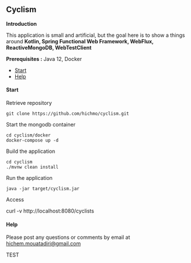 ## Cyclism

**Introduction**

This application is small and artificial, but the goal here is to show a things around
**Kotlin, Spring Functional Web Framework, WebFlux, ReactiveMongoDB, WebTestClient**


**Prerequisites :** Java 12,  Docker

* [Start](#start)
* [Help](#help)

#### Start

Retrieve repository
```
git clone https://github.com/hichmo/cyclism.git
```
Start the mongodb container
```
cd cyclism/docker
docker-compose up -d
```

Build the application
```
cd cyclism
./mvnw clean install
```
Run the application
```
java -jar target/cyclism.jar
```
Access

curl -v http://localhost:8080/cyclists

#### Help
Please post any questions or comments by email at hichem.mouatadiri@gmail.com

TEST
